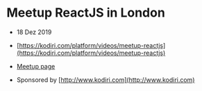# Meetup ReactJS in London

* 18 Dez 2019

* [https://kodiri.com/platform/videos/meetup-reactjs](https://kodiri.com/platform/videos/meetup-reactjs)

* [Meetup page](https://www.meetup.com/Creative-Technology-London/events/266995998/?_xtd=gqFypzM4MDI1MTihcKZpcGhvbmU&from=ref)
* Sponsored by [http://www.kodiri.com](http://www.kodiri.com)


